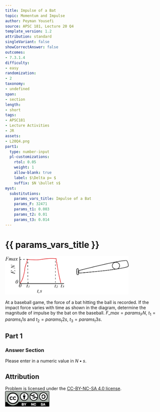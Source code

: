 ```yaml
---
title: Impulse of a Bat
topic: Momentum and Impulse
author: Peyman Yousefi
source: APSC 181, Lecture 20 Q4
template_version: 1.2
attribution: standard
singleVariant: false
showCorrectAnswer: false
outcomes:
- 7.3.1.4
difficulty:
- easy
randomization:
- 2
taxonomy:
- undefined
span:
- section
length:
- short
tags:
- APSC181
- Lecture Activities
- JR
assets:
- L20Q4.png
part1:
  type: number-input
  pl-customizations:
    rtol: 0.05
    weight: 1
    allow-blank: true
    label: $\Delta p= $
    suffix: $N \bullet s$
myst:
  substitutions:
    params_vars_title: Impulse of a Bat
    params_F: 32471
    params_t1: 0.003
    params_t2: 0.01
    params_t3: 0.014
---
```

# {{ params_vars_title }}
<img src="L20Q4.png" width=400>

At a baseball game, the force of a bat hitting the ball is recorded.
If the impact force varies with time as shown in the diagram, determine the magnitude of impulse by the bat on the baseball.
$F\_{max} = {{params_F}} N$, $t_1 = {{params_t1}}s$ and $t_2 = {{params_t2}}s$,  $t_3 = {{params_t3}}s$.

## Part 1

### Answer Section

Please enter in a numeric value in $N \bullet s$.

## Attribution

Problem is licensed under the [CC-BY-NC-SA 4.0 license](https://creativecommons.org/licenses/by-nc-sa/4.0/).<br> ![The Creative Commons 4.0 license requiring attribution-BY, non-commercial-NC, and share-alike-SA license.](https://raw.githubusercontent.com/firasm/bits/master/by-nc-sa.png)